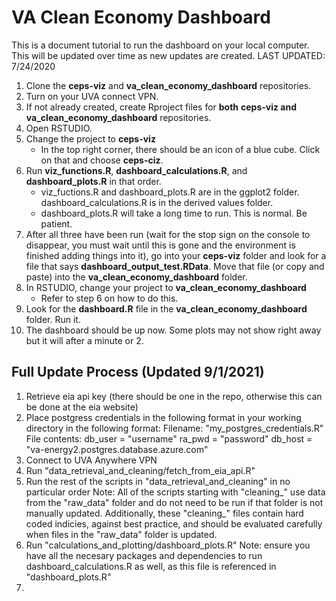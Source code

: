 # VA Clean Economy Dashboard

This is a document tutorial to run the dashboard on your local computer. This will be updated over time as new updates are created. 
LAST UPDATED: 7/24/2020


1. Clone the **ceps-viz** and **va_clean_economy_dashboard** repositories.
2. Turn on your UVA connect VPN.
3. If not already created, create Rproject files for **both** **ceps-viz and va_clean_economy_dashboard** repositories. 
4. Open RSTUDIO.
5. Change the project to **ceps-viz**
	* In the top right corner, there should be an icon of a blue cube. Click on that and choose **ceps-ciz**.
6.  Run **viz_functions.R**, **dashboard_calculations.R**, and **dashboard_plots.R** in that order.
	* viz_fuctions.R and dashboard_plots.R are in the ggplot2 folder. dashboard_calculations.R is in the derived values folder.
	* dashboard_plots.R will take a long time to run. This is normal. Be patient.
7. After all three have been run (wait for the stop sign on the console to disappear, you must wait until this is gone and the environment is finished adding things into it), go into your **ceps-viz** folder and look for a file that says **dashboard_output_test.RData**. Move that file (or copy and paste) into the **va_clean_economy_dashboard** folder. 
8. In RSTUDIO, change your project to **va_clean_economy_dashboard**
	* Refer to step 6 on how to do this.
9. Look for the **dashboard.R** file in the **va_clean_economy_dashboard** folder. Run it.
10. The dashboard should be up now. Some plots may not show right away but it will after a minute or 2. 


## Full Update Process (Updated 9/1/2021)
1. Retrieve eia api key (there should be one in the repo, otherwise this can be done at the eia website)
2. Place postgress credentials in the following format in your working directory in the following format:
	Filename: "my_postgres_credentials.R"
	File contents:
	db_user = "username"
	ra_pwd = "password"
	db_host = "va-energy2.postgres.database.azure.com"
3. Connect to UVA Anywhere VPN
4. Run "data_retrieval_and_cleaning/fetch_from_eia_api.R"
5. Run the rest of the scripts in "data_retrieval_and_cleaning" in no particular order
	Note: All of the scripts starting with "cleaning_" use data from the "raw_data" folder and do not need to be run if that folder is not manually updated. Additionally, these "cleaning_" files contain hard coded indicies, against best practice, and should be evaluated carefully when files in the "raw_data" folder is updated.
6. Run "calculations_and_plotting/dashboard_plots.R"
	Note: ensure you have all the necesary packages and dependencies to run dashboard_calculations.R as well, as this file is referenced in "dashboard_plots.R"
7. 

